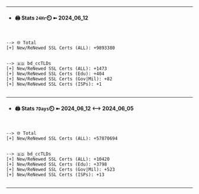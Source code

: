 

---
- #### 🖨️ **Stats** `24Hr`⏲️ ➼ 2024_06_12
```console


--> 🌐 Total
[+] New/ReNewed SSL Certs (ALL): +9893380


--> 🇧🇩 bd_ccTLDs
[+] New/ReNewed SSL Certs (ALL): +1473
[+] New/ReNewed SSL Certs (Edu): +404
[+] New/ReNewed SSL Certs (Gov|Mil): +82
[+] New/ReNewed SSL Certs (ISPs): +1


```

---
- #### 🖨️ **Stats** `7Days`⏲️ ➼ 2024_06_12 <--> 2024_06_05
```console


--> 🌐 Total
[+] New/ReNewed SSL Certs (ALL): +57870694


--> 🇧🇩 bd_ccTLDs
[+] New/ReNewed SSL Certs (ALL): +10420
[+] New/ReNewed SSL Certs (Edu): +3798
[+] New/ReNewed SSL Certs (Gov|Mil): +523
[+] New/ReNewed SSL Certs (ISPs): +13


```

---

